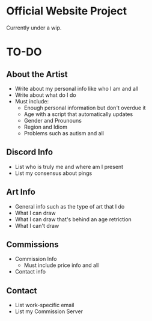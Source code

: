 # Official Website Project
Currently under a wip.

# TO-DO

## About the Artist

- Write about my personal info like who I am and all
- Write about what do I do
- Must include:
  - Enough personal information but don't overdue it
  - Age with a script that automatically updates
  - Gender and Prounouns
  - Region and Idiom
  - Problems such as autism and all

## Discord Info

- List who is truly me and where am I present
- List my consensus about pings

## Art Info

- General info such as the type of art that I do
- What I can draw
- What I can draw that's behind an age retriction 
- What I can't draw 

## Commissions

- Commission Info
  - Must include price info and all
- Contact info

## Contact

- List work-specific email
- List my Commission Server
